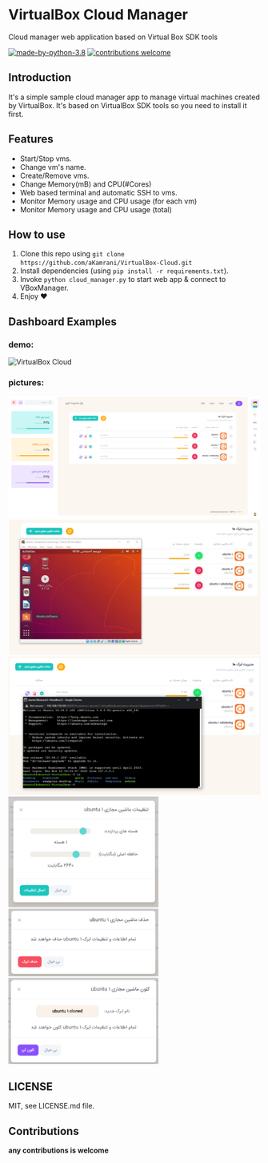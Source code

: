 # VirtualBox Cloud Manager
Cloud manager web application based on Virtual Box SDK tools


[![made-by-python-3.8](https://img.shields.io/badge/Made%20By-Python%203.8-blue?style=for-the-badge&logo=python)](https://www.python.org/)
[![contributions welcome](https://img.shields.io/badge/contributions-welcome-brightgreen.svg?style=for-the-badge)](https://github.com/aKamrani/VirtualBox-Cloud)

## Introduction
It's a simple sample cloud manager app to manage virtual machines created by VirtualBox.
It's based on VirtualBox SDK tools so you need to install it first.

## Features
* Start/Stop vms.
* Change vm's name.
* Create/Remove vms.
* Change Memory(mB) and CPU(#Cores)
* Web based terminal and automatic SSH to vms.
* Monitor Memory usage and CPU usage (for each vm)
* Monitor Memory usage and CPU usage (total)

## How to use
1) Clone this repo using `git clone https://github.com/aKamrani/VirtualBox-Cloud.git`
2) Install dependencies (using `pip install -r requirements.txt`).
3) Invoke `python cloud_manager.py` to start web app & connect to VBoxManager.
4) Enjoy ❤

## Dashboard Examples
### demo:
![VirtualBox Cloud](./images/video.gif)

### pictures:
![VirtualBox Cloud](./images/1.png)
![VirtualBox Cloud](./images/2.png)
![VirtualBox Cloud](./images/6.png)
<img src="https://github.com/aKamrani/VirtualBox-Cloud/blob/main/images/3.png" width="300">
<img src="https://github.com/aKamrani/VirtualBox-Cloud/blob/main/images/4.png" width="300">
<img src="https://github.com/aKamrani/VirtualBox-Cloud/blob/main/images/5.png" width="300">

## LICENSE
MIT, see LICENSE.md file.

## Contributions
**any contributions is welcome**
